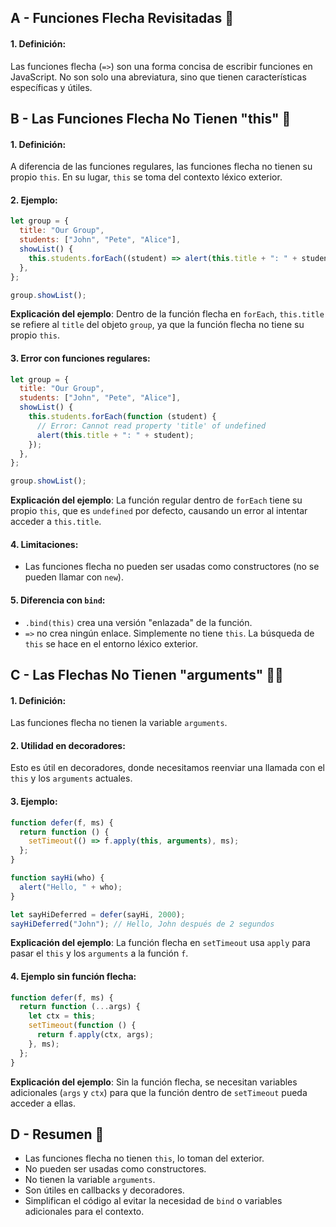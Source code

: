 ## A - Funciones Flecha Revisitadas 🏹

#### 1. **Definición:**

Las funciones flecha (`=>`) son una forma concisa de escribir funciones en JavaScript. No son solo una abreviatura, sino que tienen características específicas y útiles.

## B - Las Funciones Flecha No Tienen "this" 🚫

#### 1. **Definición:**

A diferencia de las funciones regulares, las funciones flecha no tienen su propio `this`. En su lugar, `this` se toma del contexto léxico exterior.

#### 2. **Ejemplo:**

```javascript
let group = {
  title: "Our Group",
  students: ["John", "Pete", "Alice"],
  showList() {
    this.students.forEach((student) => alert(this.title + ": " + student));
  },
};

group.showList();
```

**Explicación del ejemplo**:
Dentro de la función flecha en `forEach`, `this.title` se refiere al `title` del objeto `group`, ya que la función flecha no tiene su propio `this`.

#### 3. **Error con funciones regulares:**

```javascript
let group = {
  title: "Our Group",
  students: ["John", "Pete", "Alice"],
  showList() {
    this.students.forEach(function (student) {
      // Error: Cannot read property 'title' of undefined
      alert(this.title + ": " + student);
    });
  },
};

group.showList();
```

**Explicación del ejemplo**:
La función regular dentro de `forEach` tiene su propio `this`, que es `undefined` por defecto, causando un error al intentar acceder a `this.title`.

#### 4. **Limitaciones:**

- Las funciones flecha no pueden ser usadas como constructores (no se pueden llamar con `new`).

#### 5. **Diferencia con `bind`:**

- `.bind(this)` crea una versión "enlazada" de la función.
- `=>` no crea ningún enlace. Simplemente no tiene `this`. La búsqueda de `this` se hace en el entorno léxico exterior.

## C - Las Flechas No Tienen "arguments" 🙅‍♂️

#### 1. **Definición:**

Las funciones flecha no tienen la variable `arguments`.

#### 2. **Utilidad en decoradores:**

Esto es útil en decoradores, donde necesitamos reenviar una llamada con el `this` y los `arguments` actuales.

#### 3. **Ejemplo:**

```javascript
function defer(f, ms) {
  return function () {
    setTimeout(() => f.apply(this, arguments), ms);
  };
}

function sayHi(who) {
  alert("Hello, " + who);
}

let sayHiDeferred = defer(sayHi, 2000);
sayHiDeferred("John"); // Hello, John después de 2 segundos
```

**Explicación del ejemplo**:
La función flecha en `setTimeout` usa `apply` para pasar el `this` y los `arguments` a la función `f`.

#### 4. **Ejemplo sin función flecha:**

```javascript
function defer(f, ms) {
  return function (...args) {
    let ctx = this;
    setTimeout(function () {
      return f.apply(ctx, args);
    }, ms);
  };
}
```

**Explicación del ejemplo**:
Sin la función flecha, se necesitan variables adicionales (`args` y `ctx`) para que la función dentro de `setTimeout` pueda acceder a ellas.

## D - Resumen 📝

- Las funciones flecha no tienen `this`, lo toman del exterior.
- No pueden ser usadas como constructores.
- No tienen la variable `arguments`.
- Son útiles en callbacks y decoradores.
- Simplifican el código al evitar la necesidad de `bind` o variables adicionales para el contexto.
